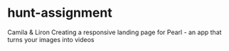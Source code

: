 # hunt-assignment
Camila &amp; Liron
Creating a responsive landing page for Pearl - an app that turns your images into videos
